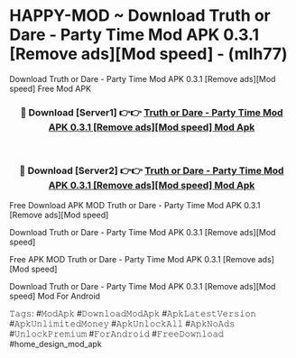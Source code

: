 # HAPPY-MOD ~ Download Truth or Dare - Party Time Mod APK 0.3.1 [Remove ads][Mod speed] - (mlh77)
Download Truth or Dare - Party Time Mod APK 0.3.1 [Remove ads][Mod speed] Free Mod APK

<div align="center">
<h3>🔴 Download [Server1] 👉👉 <a href="https://apk-comot.site?title=Truth_or_Dare_-_Party_Time_Mod_APK_0.3.1_[Remove_ads][Mod_speed]">Truth or Dare - Party Time Mod APK 0.3.1 [Remove ads][Mod speed] Mod Apk</a></h3><br>

<h3>🔴 Download [Server2] 👉👉 <a href="https://apk-comot.site?title=Truth_or_Dare_-_Party_Time_Mod_APK_0.3.1_[Remove_ads][Mod_speed]">Truth or Dare - Party Time Mod APK 0.3.1 [Remove ads][Mod speed] Mod Apk</a></h3>
</div>


Free Download APK MOD Truth or Dare - Party Time Mod APK 0.3.1 [Remove ads][Mod speed]

Download Truth or Dare - Party Time Mod APK 0.3.1 [Remove ads][Mod speed] 

Free APK MOD Truth or Dare - Party Time Mod APK 0.3.1 [Remove ads][Mod speed] 

Download Truth or Dare - Party Time Mod APK 0.3.1 [Remove ads][Mod speed] Mod For Android

𝚃𝚊𝚐𝚜: #𝙼𝚘𝚍𝙰𝚙𝚔 #𝙳𝚘𝚠𝚗𝚕𝚘𝚊𝚍𝙼𝚘𝚍𝙰𝚙𝚔 #𝙰𝚙𝚔𝙻𝚊𝚝𝚎𝚜𝚝𝚅𝚎𝚛𝚜𝚒𝚘𝚗 #𝙰𝚙𝚔𝚄𝚗𝚕𝚒𝚖𝚒𝚝𝚎𝚍𝙼𝚘𝚗𝚎𝚢 #𝙰𝚙𝚔𝚄𝚗𝚕𝚘𝚌𝚔𝙰𝚕𝚕 #𝙰𝚙𝚔𝙽𝚘𝙰𝚍𝚜 #𝚄𝚗𝚕𝚘𝚌𝚔𝙿𝚛𝚎𝚖𝚒𝚞𝚖 #𝙵𝚘𝚛𝙰𝚗𝚍𝚛𝚘𝚒𝚍 #𝙵𝚛𝚎𝚎𝙳𝚘𝚠𝚗𝚕𝚘𝚊𝚍 #home_design_mod_apk